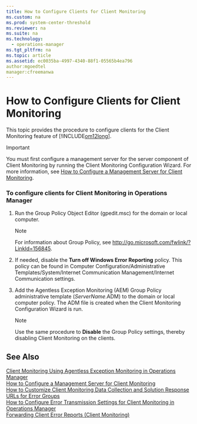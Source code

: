 ```yaml
---
title: How to Configure Clients for Client Monitoring
ms.custom: na
ms.prod: system-center-threshold
ms.reviewer: na
ms.suite: na
ms.technology: 
  - operations-manager
ms.tgt_pltfrm: na
ms.topic: article
ms.assetid: ec0035ba-4997-4340-88f1-05565b4ea796
author:mgoedtel
manager:cfreemanwa
---
```

# How to Configure Clients for Client Monitoring
This topic provides the procedure to configure clients for the Client Monitoring feature of [!INCLUDE[om12long](../../om/manage/includes/om12long_md.md)].  
  
> [!IMPORTANT]  
> You must first configure a management server for the server component of Client Monitoring by running the Client Monitoring Configuration Wizard. For more information, see [How to Configure a Management Server for Client Monitoring](../../om/manage/How-to-Configure-a-Management-Server-for-Client-Monitoring.md).  
  
### To configure clients for Client Monitoring in Operations Manager  
  
1.  Run the Group Policy Object Editor \(gpedit.msc\) for the domain or local computer.  
  
    > [!NOTE]  
    > For information about Group Policy, see [http:\/\/go.microsoft.com\/fwlink\/?LinkId\=156845](http://go.microsoft.com/fwlink/?LinkId=156845).  
  
2.  If needed, disable the **Turn off Windows Error Reporting** policy. This policy can be found in Computer Configuration\/Administrative Templates\/System\/Internet Communication Management\/Internet Communication settings.  
  
3.  Add the Agentless Exception Monitoring \(AEM\) Group Policy administrative template \(*ServerName*.ADM\) to the domain or local computer policy. The ADM file is created when the Client Monitoring Configuration Wizard is run.  
  
    > [!NOTE]  
    > Use the same procedure to **Disable** the Group Policy settings, thereby disabling Client Monitoring on the clients.  
  
## See Also  
[Client Monitoring Using Agentless Exception Monitoring in Operations Manager](../../om/manage/Client-Monitoring-Using-Agentless-Exception-Monitoring-in-Operations-Manager.md)  
[How to Configure a Management Server for Client Monitoring](../../om/manage/How-to-Configure-a-Management-Server-for-Client-Monitoring.md)  
[How to Customize Client Monitoring Data Collection and Solution Response URLs for Error Groups](../../om/manage/How-to-Customize-Client-Monitoring-Data-Collection-and-Solution-Response-URLs-for-Error-Groups.md)  
[How to Configure Error Transmission Settings for Client Monitoring in Operations Manager](../../om/manage/How-to-Configure-Error-Transmission-Settings-for-Client-Monitoring-in-Operations-Manager.md)  
[Forwarding Client Error Reports &#40;Client Monitoring&#41;](../../om/manage/Forwarding-Client-Error-Reports--Client-Monitoring-.md)  
  
